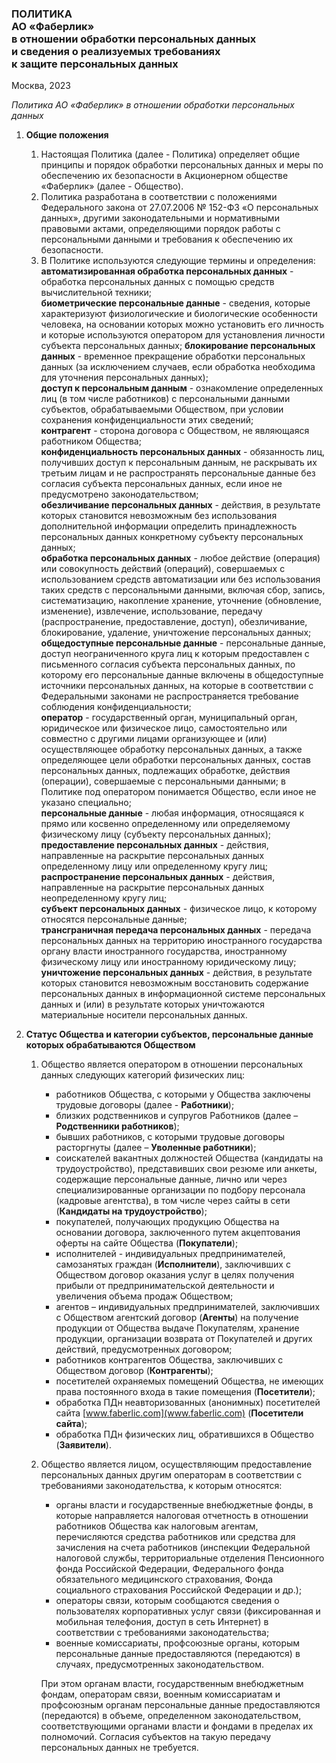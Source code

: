 ### ПОЛИТИКА <br> АО «Фаберлик» <br> в отношении обработки персональных данных <br> и сведения о реализуемых требованиях <br> к защите персональных данных

Москва, 2023

*Политика АО «Фаберлик» в отношении обработки персональных данных*

1. **Общие положения**  
    1. Настоящая Политика (далее - Политика) определяет общие принципы и порядок обработки персональных данных и меры по обеспечению их безопасности в Акционерном обществе «Фаберлик» (далее - Общество). 
    2. Политика разработана в соответствии с положениями Федерального закона от 27.07.2006 № 152-ФЗ «О персональных данных», другими законодательными и нормативными правовыми актами, определяющими порядок работы с персональными данными и требования к обеспечению их безопасности.
    3. В Политике используются следующие термины и определения:  
        **автоматизированная обработка персональных данных** - обработка персональных данных с помощью средств вычислительной техники;  
        **биометрические персональные данные** - сведения, которые характеризуют физиологические и биологические особенности человека, на основании которых можно установить его личность и которые используются оператором для установления личности субъекта персональных данных;
        **блокирование персональных данных** - временное прекращение обработки персональных данных (за исключением случаев, если обработка необходима для уточнения персональных данных);  
        **доступ к персональным данным** - ознакомление определенных лиц (в том числе работников) с персональными данными субъектов, обрабатываемыми Обществом, при условии сохранения конфиденциальности этих сведений;  
        **контрагент** - сторона договора с Обществом, не являющаяся работником Общества;  
        **конфиденциальность персональных данных** - обязанность лиц, получивших доступ к персональным данным, не раскрывать их третьим лицам и не распространять персональные данные без согласия субъекта персональных данных, если иное не предусмотрено законодательством;  
        **обезличивание персональных данных** - действия, в результате которых становится невозможным без использования дополнительной информации определить принадлежность персональных данных конкретному субъекту персональных данных;  
        **обработка персональных данных** - любое действие (операция) или совокупность действий (операций), совершаемых с использованием средств автоматизации или без использования таких средств с персональными данными, включая сбор, запись, систематизацию, накопление хранение, уточнение (обновление, изменение), извлечение, использование, передачу (распространение, предоставление, доступ), обезличивание, блокирование, удаление, уничтожение персональных данных;  
        **общедоступные персональные данные** - персональные данные, доступ неограниченного круга лиц к которым предоставлен с письменного согласия субъекта персональных данных, по которому его персональные данные включены в общедоступные источники персональных данных, на которые в соответствии с Федеральными законами не распространяется требование соблюдения конфиденциальности;  
        **оператор** - государственный орган, муниципальный орган, юридическое или физическое лицо, самостоятельно или совместно с другими лицами организующее и (или) осуществляющее обработку персональных данных, а также определяющее цели обработки персональных данных, состав персональных данных, подлежащих обработке, действия (операции), совершаемые с персональными данными; в Политике под оператором понимается Общество, если иное не указано специально;  
        **персональные данные** - любая информация, относящаяся к прямо или косвенно определенному или определяемому физическому лицу (субъекту персональных данных);  
        **предоставление персональных данных** - действия, направленные на раскрытие персональных данных определенному лицу или определенному кругу лиц;  
        **распространение персональных данных** - действия, направленные на раскрытие персональных данных неопределенному кругу лиц;  
        **субъект персональных данных** - физическое лицо, к которому относятся персональные данные;  
        **трансграничная передача персональных данных** - передача персональных данных на территорию иностранного государства органу власти иностранного государства, иностранному физическому лицу или иностранному юридическому лицу;  
        **уничтожение персональных данных** - действия, в результате которых становится невозможным восстановить содержание персональных данных в информационной системе персональных данных и (или) в результате которых уничтожаются материальные носители персональных данных.   

2. **Статус Общества и категории субъектов, персональные данные которых обрабатываются Обществом**  
    1. Общество является оператором в отношении персональных данных следующих категорий физических лиц:
        - работников Общества, с которыми у Общества заключены трудовые договоры (далее - **Работники**);
        - близких родственников и супругов Работников (далее – **Родственники работников**);
        - бывших работников, с которыми трудовые договоры расторгнуты (далее – **Уволенные работники**);
        - соискателей вакантных должностей Общества (кандидаты на трудоустройство), представивших свои резюме или анкеты, содержащие персональные данные, лично или через специализированные организации по подбору персонала (кадровые агентства), в том числе через сайты в сети (**Кандидаты на трудоустройство**);
        - покупателей, получающих продукцию Общества на основании договора, заключенного путем акцептования оферты на сайте Общества (**Покупатели**);
        - исполнителей - индивидуальных предпринимателей, самозанятых граждан (**Исполнители**), заключивших с Обществом договор оказания услуг в целях получения прибыли от предпринимательской деятельности и увеличения объема продаж Обществом;
        - агентов – индивидуальных предпринимателей, заключивших с Обществом агентский договор (**Агенты**) на получение продукции от Общества выдаче Покупателям, хранение продукции, организации возврата от Покупателей и других действий, предусмотренных договором;
        - работников контрагентов Общества, заключивших с Обществом договор (**Контрагенты**);
        - посетителей охраняемых помещений Общества, не имеющих права постоянного входа в такие помещения (**Посетители**);
        - обработка ПДн неавторизованных (анонимных) посетителей сайта  [www.faberlic.com](www.faberlic.com) (**Посетители сайта**);
        - обработка ПДн физических лиц, обратившихся в Общество (**Заявители**).

    2. Общество является лицом, осуществляющим предоставление персональных данных другим операторам в соответствии с требованиями законодательства, к которым относятся:
        - органы власти и государственные внебюджетные фонды, в которые  направляется налоговая отчетность в отношении работников Общества как налоговым  агентам, перечисляются средства работников или средства для зачисления на счета работников (инспекции Федеральной налоговой службы, территориальные отделения  Пенсионного фонда Российской Федерации, Федерального фонда обязательного  медицинского страхования, Фонда социального страхования Российской Федерации и др.);
        - операторы связи, которым сообщаются сведения о пользователях  корпоративных услуг связи (фиксированная и мобильная телефония, доступ в сеть Интернет)  в соответствии с требованиями законодательства;
        - военные комиссариаты, профсоюзные органы, которым персональные данные  предоставляются (передаются) в случаях, предусмотренных законодательством. 

       При этом органам власти, государственным внебюджетным фондам, операторам  связи, военным комиссариатам и профсоюзным органам персональные данные предоставляются (передаются) в объеме, определенном законодательством, соответствующими органами власти и фондами в пределах их полномочий. Согласия субъектов на такую передачу персональных данных не требуется.